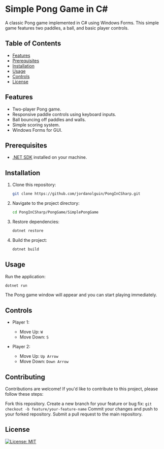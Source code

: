 # Simple Pong Game in C#

A classic Pong game implemented in C# using Windows Forms. This simple game features two paddles, a ball, and basic player controls.

## Table of Contents

- [Features](#features)
- [Prerequisites](#prerequisites)
- [Installation](#installation)
- [Usage](#usage)
- [Controls](#controls)
- [License](#license)

## Features

- Two-player Pong game.
- Responsive paddle controls using keyboard inputs.
- Ball bouncing off paddles and walls.
- Simple scoring system.
- Windows Forms for GUI.

## Prerequisites

- [.NET SDK](https://dotnet.microsoft.com/download) installed on your machine.

## Installation

1. Clone this repository:

   ```bash
   git clone https://github.com/jordanolguin/PongInCSharp.git
   ```

2. Navigate to the project directory:

   ```bash
   cd PongInCSharp/PongGame/SimplePongGame
   ```

3. Restore dependencies:

   ```bash
   dotnet restore
   ```

4. Build the project:

   ```bash
   dotnet build
   ```

## Usage

Run the application:

```bash
dotnet run
```

The Pong game window will appear and you can start playing immediately.

## Controls

- Player 1:

  - Move Up: `W`
  - Move Down: `S`

- Player 2:

  - Move Up: `Up Arrow`
  - Move Down: `Down Arrow`

## Contributing

Contributions are welcome! If you'd like to contribute to this project, please follow these steps:

Fork this repository.
Create a new branch for your feature or bug fix: `git checkout -b feature/your-feature-name`
Commit your changes and push to your forked repository.
Submit a pull request to the main repository.

## License

[![License: MIT](https://img.shields.io/badge/License-MIT-yellow.svg)](https://opensource.org/licenses/MIT)
